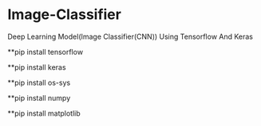 # Image-Classifier
Deep Learning Model(Image Classifier(CNN)) Using Tensorflow And Keras

**pip install tensorflow

**pip install keras

**pip install os-sys

**pip install numpy

**pip install matplotlib
